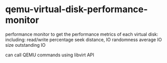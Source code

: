 # qemu-virtual-disk-performance-monitor
 performance monitor to get the performance metrics of each virtual disk:
 including: read/write percentage
            seek distance, IO randomness
            average IO size
            outstanding IO

 can call QEMU commands using libvirt API
